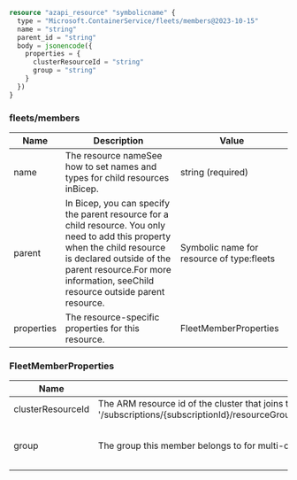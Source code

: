 ```terraform
resource "azapi_resource" "symbolicname" {
  type = "Microsoft.ContainerService/fleets/members@2023-10-15"
  name = "string"
  parent_id = "string"
  body = jsonencode({
    properties = {
      clusterResourceId = "string"
      group = "string"
    }
  })
}

```

### fleets/members

| Name | Description | Value |
|-|-|-|
| name | The resource nameSee how to set names and types for child resources inBicep. | string (required) |
| parent | In Bicep, you can specify the parent resource for a child resource. You only need to add this property when the child resource is declared outside of the parent resource.For more information, seeChild resource outside parent resource. | Symbolic name for resource of type:fleets |
| properties | The resource-specific properties for this resource. | FleetMemberProperties |


### FleetMemberProperties

| Name | Description | Value |
|-|-|-|
| clusterResourceId | The ARM resource id of the cluster that joins the Fleet. Must be a valid Azure resource id. e.g.: '/subscriptions/{subscriptionId}/resourceGroups/{resourceGroupName}/providers/Microsoft.ContainerService/managedClusters/{clusterName}'. | string (required) |
| group | The group this member belongs to for multi-cluster update management. | stringConstraints:Min length = 1Max length = 50Pattern =^[a-z0-9]([-a-z0-9]*[a-z0-9])?$ |


